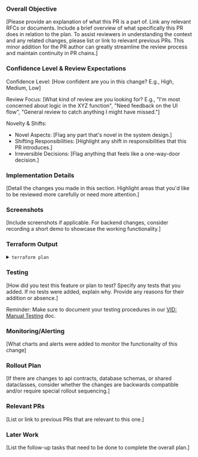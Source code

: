 ### Overall Objective
[Please provide an explanation of what this PR is a part of. Link any relevant RFCs or documents. Include a brief overview of what specifically this PR does in relation to the plan. To assist reviewers in understanding the context and any related changes, please list or link to relevant previous PRs. This minor addition for the PR author can greatly streamline the review process and maintain continuity in PR chains.]


### Confidence Level & Review Expectations
Confidence Level: [How confident are you in this change? E.g., High, Medium, Low]

Review Focus: [What kind of review are you looking for? E.g., "I'm most concerned about logic in the XYZ function", "Need feedback on the UI flow", "General review to catch anything I might have missed."]

Novelty & Shifts:
- Novel Aspects: [Flag any part that's novel in the system design.]
- Shifting Responsibilities: [Highlight any shift in responsibilities that this PR introduces.]
- Irreversible Decisions: [Flag anything that feels like a one-way-door decision.]


### Implementation Details
[Detail the changes you made in this section. Highlight areas that you'd like to be reviewed more carefully or need more attention.]


### Screenshots
[Include screenshots if applicable. For backend changes, consider recording a short demo to showcase the working functionality.]


### Terraform Output
<!-- This field can be toggled -->
<details>
  <summary><code>terraform plan</code></summary>  
  [If there are terraform changes, place the plan here]
</details>


### Testing
[How did you test this feature or plan to test? Specify any tests that you added. If no tests were added, explain why. Provide any reasons for their addition or absence.]

Reminder: Make sure to document your testing procedures in our [VID: Manual Testing](https://www.notion.so/discordapp/VID-Manual-Testing-64b1e979d1214572a488cf80e42a2cff) doc.


### Monitoring/Alerting
[What charts and alerts were added to monitor the functionality of this change]


### Rollout Plan
[If there are changes to api contracts, database schemas, or shared dataclasses, consider whether the changes are backwards compatible and/or require special rollout sequencing.] 


### Relevant PRs
[List or link to previous PRs that are relevant to this one.]


### Later Work
[List the follow-up tasks that need to be done to complete the overall plan.]